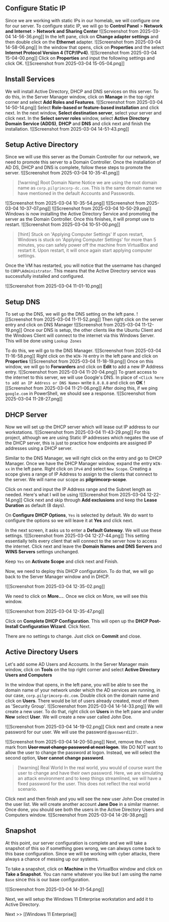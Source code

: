 ## Configure Static IP
Since we are working with static IPs in our homelab, we will configure one for our server. To configure static IP, we will go to **Control Panel** > **Network and Internet** > **Network and Sharing Center**
![[Screenshot from 2025-03-04 14-56-36.png]]
In the left pane, click on **Change adapter settings** and then double click on the **Ethernet** adapter.
![[Screenshot from 2025-03-04 14-58-06.png]]
In the window that opens, click on **Properties** and the select **Internet Protocol Version 4 (TCP/IPv4)**.
![[Screenshot from 2025-03-04 15-04-00.png]]
Click on **Properties** and input the following settings and click OK.
![[Screenshot from 2025-03-04 15-05-04.png]]
## Install Services
We will install Active Directory, DHCP and DNS services on this server. To do this, in the Server Manager window, click on **Manage** in the top right corner and select **Add Roles and Features**.
![[Screenshot from 2025-03-04 14-50-14.png]]
Select **Role-based or feature-based installation** and click next.
In the next window, **Select destination server**, select your server and click next.
In the **Select server roles** window, select **Active Directory Domain Service (ADDS)**, **DHCP** and **DNS** and click next and finish the installation.
![[Screenshot from 2025-03-04 14-51-43.png]]
## Setup Active Directory
Since we will use this server as the Domain Controller for our network, we need to promote this server to a Domain Controller. Once the installation of AD DS, DHCP and DNS is complete, follow these steps to promote the server.
![[Screenshot from 2025-03-04 10-35-41.png]]
> [!warning] Root Domain Name
> Notice we are using the root domain name as `corp.pilgrimcorp-dc.com`. This is the same domain name we have mentioned in the default Accounts and Passwords.

![[Screenshot from 2025-03-04 10-35-54.png]]
![[Screenshot from 2025-03-04 10-37-07.png]]
![[Screenshot from 2025-03-04 10-50-29.png]]
Windows is now installing the Active Directory Service and promoting the server as the Domain Controller. Once this finishes, it will prompt use to restart.
![[Screenshot from 2025-03-04 10-51-00.png]]
> [!hint] Stuck on 'Applying Computer Settings'
> If upon restart, Windows is stuck on 'Applying Computer Settings' for more than 5 minutes, you can safely power off the machine from VirtualBox and restart it. Upon restart, it will once again start applying computer settings.

Once the VM has restarted, you will notice that the username has changed to `CORP\Administrator`. This means that the Active Directory service was successfully installed and configured.

![[Screenshot from 2025-03-04 11-01-10.png]]
## Setup DNS
To set up the DNS, we will go the DNS setting on the left pane.
![[Screenshot from 2025-03-04 11-11-52.png]]
Then right click on the server entry and click on DNS Manager
![[Screenshot from 2025-03-04 11-12-19.png]]
Once our DNS is setup, the other clients like the Ubuntu Client and the Windows Client will connect to the internet via this Windows Server. This will be done using `Lookup Zones`

To do this, we will go to the DNS Manager. 
![[Screenshot from 2025-03-04 11-16-58.png]]
Right click on the `WIN-70` entry in the left pane and click on **Properties**
![[Screenshot from 2025-03-04 11-18-19.png]]
Once on this window, we will go to **Forwarders** and click on **Edit** to add a new IP Address entry.
![[Screenshot from 2025-03-04 11-20-04.png]]
To grant access to the internet to this server, we will use Google's DNS. In place of `<Click here to add an IP Address or DNS Name>` write `8.8.8.8` and click on **OK**
![[Screenshot from 2025-03-04 11-21-06.png]]
After doing this, if we ping `google.com` in PowerShell, we should see a response.
![[Screenshot from 2025-03-04 11-28-27.png]]
## DHCP Server
Now we will set up the DHCP server which will lease out IP address to our workstations.
![[Screenshot from 2025-03-04 11-43-29.png]]
For this project, although we are using Static IP addresses which negates the use of the DHCP server, this is just to practice how endpoints are assigned IP addresses using a DHCP server.

Similar to the DNS Manager, we will right click on the entry and go to DHCP Manager. Once we have the DHCP Manager window, expand the entry `WIN-xx` in the left pane. Right click on `IPv4` and select `New Scope`. Creating a scope gives a range of IP Address to assign to the clients that connect to the server. We will name our scope as **pilgrimcorp-scope**.

Click on next and input the IP Address range and the Subnet length as needed. Here's what I will be using
![[Screenshot from 2025-03-04 12-22-14.png]]
Click next and skip through **Add exclusions** and keep the **Lease Duration** as default (8 days).

On **Configure DHCP Options**, `Yes` is selected by default. We do want to configure the options so we will leave it at **Yes** and click next.

In the next screen, it asks us to enter a **Default Gateway**. We will use these settings.
![[Screenshot from 2025-03-04 12-27-44.png]]
This setting essentially tells every client that will connect to the server how to access the internet. Click next and leave the **Domain Names and DNS Servers** and **WINS Servers** settings unchanged.

Keep `Yes` on **Activate Scope** and click next and Finish.

Now, we need to deploy this DHCP configuration. To do that, we will go back to the Server Manager window and in DHCP.

![[Screenshot from 2025-03-04 12-35-02.png]]

We need to click on **More...**. Once we click on More, we will see this window.

![[Screenshot from 2025-03-04 12-35-47.png]]

Click on **Complete DHCP Configuration**. This will open up the **DHCP Post-Install Configuration Wizard**. Click Next.

There are no settings to change. Just click on **Commit** and close.
## Active Directory Users
Let's add some AD Users and Accounts. In the Server Manager main window, click on **Tools** on the top right corner and select **Active Directory Users and Computers**

In the window that opens, in the left pane, you will be able to see the domain name of your network under which the AD services are running, in our case, `corp.pilgrimcorp-dc.com`. Double click on the domain name and click on **Users**. There would be lot of users already created, most of them as 'Security Group'.
![[Screenshot from 2025-03-04 14-14-33.png]]
We will create a new user. To do that, right click on **Users** in the left pane and under **New** select **User**. We will create a new user called John Doe.

![[Screenshot from 2025-03-04 14-19-02.png]]
Click next and create a new password for our user. We will use the password `@password123!`. 

![[Screenshot from 2025-03-04 14-20-50.png]]
Next, remove the check mark from **~~User must change password at next logon~~**. We DO NOT want to allow the user to change the password at logon. Instead, we will select the second option, **User cannot change password**.

> [!warning] Real World
> In the real world, you would of course want the user to change and have their own password. Here, we are simulating an attack environment and to keep things streamlined, we will have a fixed password for the user. This does not reflect the real world scenario.

Click next and then finish and you will see the new user John Doe created in the user list. We will create another account **Jane Doe** in a similar manner. Once done, you should see both the users in the Active Directory Users and Computers window.
![[Screenshot from 2025-03-04 14-26-38.png]]
## Snapshot
At this point, our server configuration is complete and we will take a snapshot of this so if something goes wrong, we can always come back to this base configuration. Since we will be working with cyber attacks, there always a chance of messing up our systems. 

To take a snapshot, click on **Machine** in the VirtualBox window and click on **Take a Snapshot**. You can name whatever you like but I am using the name `Base` since this is our base configuration.

![[Screenshot from 2025-03-04 14-31-54.png]]

Next, we will setup the Windows 11 Enterprise workstation and add it to Active Directory.

Next >> [[Windows 11 Enterprise]]